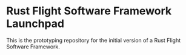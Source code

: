 Rust Flight Software Framework Launchpad
=========

This is the prototyping repository for the initial version of a
Rust Flight Software Framework.
